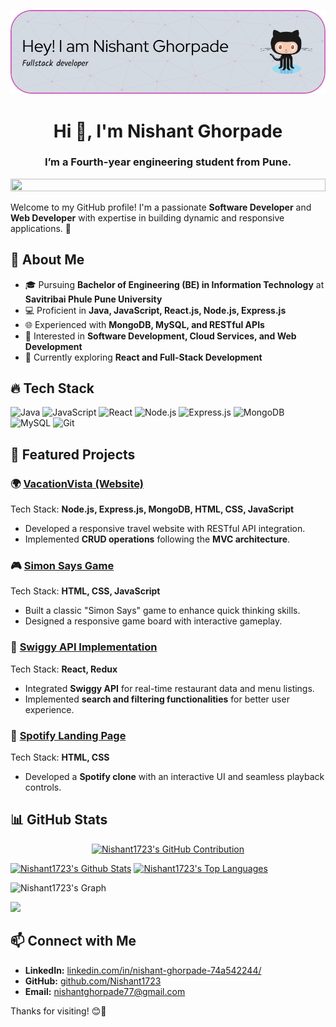 ![Header](./github-header-image.png)
<h1 align="center">Hi 👋, I'm Nishant Ghorpade</h1>
<!-- -->
<h3 align="center">I’m a Fourth-year engineering student from Pune.</h3>

<img src="https://i.imgur.com/dBaSKWF.gif" height="20" width="100%">

Welcome to my GitHub profile! I'm a passionate **Software Developer** and **Web Developer** with expertise in building dynamic and responsive applications. 🚀

## 🚀 About Me
- 🎓 Pursuing **Bachelor of Engineering (BE) in Information Technology** at **Savitribai Phule Pune University**
- 💻 Proficient in **Java, JavaScript, React.js, Node.js, Express.js**
- 🌐 Experienced with **MongoDB, MySQL, and RESTful APIs**
- 📌 Interested in **Software Development, Cloud Services, and Web Development**
- 🎯 Currently exploring **React and Full-Stack Development**

## 🔥 Tech Stack

![Java](https://img.shields.io/badge/Java-007396?style=for-the-badge&logo=java&logoColor=white)
![JavaScript](https://img.shields.io/badge/JavaScript-F7DF1E?style=for-the-badge&logo=javascript&logoColor=black)
![React](https://img.shields.io/badge/React-61DAFB?style=for-the-badge&logo=react&logoColor=black)
![Node.js](https://img.shields.io/badge/Node.js-339933?style=for-the-badge&logo=nodedotjs&logoColor=white)
![Express.js](https://img.shields.io/badge/Express.js-000000?style=for-the-badge&logo=express&logoColor=white)
![MongoDB](https://img.shields.io/badge/MongoDB-47A248?style=for-the-badge&logo=mongodb&logoColor=white)
![MySQL](https://img.shields.io/badge/MySQL-4479A1?style=for-the-badge&logo=mysql&logoColor=white)
![Git](https://img.shields.io/badge/Git-F05032?style=for-the-badge&logo=git&logoColor=white)

## 📌 Featured Projects

### 🌍 [VacationVista (Website)](https://vacationvista.onrender.com/listings)
Tech Stack: **Node.js, Express.js, MongoDB, HTML, CSS, JavaScript**
- Developed a responsive travel website with RESTful API integration.
- Implemented **CRUD operations** following the **MVC architecture**.

### 🎮 [Simon Says Game](https://nishant1723.github.io/Simon-Says/)
Tech Stack: **HTML, CSS, JavaScript**
- Built a classic "Simon Says" game to enhance quick thinking skills.
- Designed a responsive game board with interactive gameplay.

### 🍔 [Swiggy API Implementation](https://github.com/Nishant1723/React-Project)
Tech Stack: **React, Redux**
- Integrated **Swiggy API** for real-time restaurant data and menu listings.
- Implemented **search and filtering functionalities** for better user experience.

### 🎵 [Spotify Landing Page](https://nishant1723.github.io/Spotify-LandingPage/)
Tech Stack: **HTML, CSS**
- Developed a **Spotify clone** with an interactive UI and seamless playback controls.

## 📊 GitHub Stats

<p align="center">
  <a href="https://github.com/Nishant1723">
    <img src="https://github-profile-summary-cards.vercel.app/api/cards/profile-details?username=Nishant1723&theme=radical" alt="Nishant1723's GitHub Contribution"/>
  </a>
</p>

<a>
  <a href="https://github.com/Nishant1723"><img alt="Nishant1723's Github Stats" src="https://denvercoder1-github-readme-stats.vercel.app/api?username=Nishant1723&show_icons=true&count_private=true&theme=react&border_color=7F3FBF&bg_color=0D1117&title_color=F85D7F&icon_color=F8D866" height="192px" width="49.5%"/></a>
  <a href="https://github.com/Nishant1723"><img alt="Nishant1723's Top Languages" src="https://denvercoder1-github-readme-stats.vercel.app/api/top-langs/?username=Nishant1723&langs_count=8&layout=compact&theme=react&border_color=7F3FBF&bg_color=0D1117&title_color=F85D7F&icon_color=F8D866" height="192px" width="49.5%"/></a>
  <br/>
</a>

![Nishant1723's Graph](https://github-readme-activity-graph.vercel.app/graph?username=Nishant1723&custom_title=Nishant1723's%20GitHub%20Activity%20Graph&bg_color=0D1117&color=7F3FBF&line=7F3FBF&point=7F3FBF&area_color=FFFFFF&title_color=FFFFFF&area=true)


![](https://streak-stats.demolab.com/?user=Nishant1723&theme=radical&hide_border=true)


## 📫 Connect with Me
- **LinkedIn:** [linkedin.com/in/nishant-ghorpade-74a542244/](https://www.linkedin.com/in/nishant-ghorpade/)
- **GitHub:** [github.com/Nishant1723](https://github.com/Nishant1723)
- **Email:** nishantghorpade77@gmail.com

Thanks for visiting! 😊🚀
